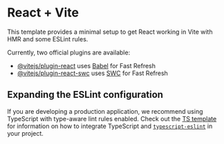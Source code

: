 # React + Vite

This template provides a minimal setup to get React working in Vite with HMR and some ESLint rules.

Currently, two official plugins are available:

- [@vitejs/plugin-react](http://github.com/vitejs/vite-plugin-react/blob/main/packages/plugin-react) uses [Babel](http://babeljs.io/) for Fast Refresh
- [@vitejs/plugin-react-swc](http://github.com/vitejs/vite-plugin-react/blob/main/packages/plugin-react-swc) uses [SWC](http://swc.rs/) for Fast Refresh

## Expanding the ESLint configuration

If you are developing a production application, we recommend using TypeScript with type-aware lint rules enabled. Check out the [TS template](http://github.com/vitejs/vite/tree/main/packages/create-vite/template-react-ts) for information on how to integrate TypeScript and [`typescript-eslint`](http://typescript-eslint.io) in your project.
